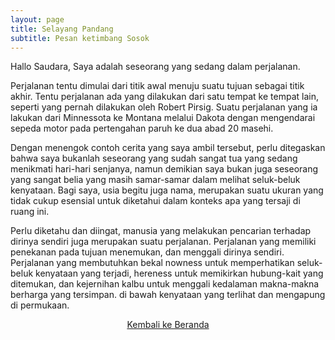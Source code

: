 ```yaml
---
layout: page
title: Selayang Pandang
subtitle: Pesan ketimbang Sosok
---
```


Hallo Saudara, Saya adalah seseorang yang sedang dalam perjalanan.

Perjalanan tentu dimulai dari titik awal menuju suatu tujuan sebagai titik akhir.
Tentu perjalanan ada yang dilakukan dari satu tempat ke tempat lain, 
seperti yang pernah dilakukan oleh Robert Pirsig.
Suatu perjalanan yang ia lakukan dari Minnessota ke Montana melalui Dakota
dengan mengendarai sepeda motor pada pertengahan paruh ke dua abad 20 masehi.

Dengan menengok contoh cerita yang saya ambil tersebut, perlu ditegaskan bahwa 
saya bukanlah seseorang yang sudah sangat tua yang sedang menikmati hari-hari senjanya,
namun demikian saya bukan juga seseorang yang sangat belia
yang masih samar-samar dalam melihat seluk-beluk kenyataan. Bagi saya, usia begitu juga nama,
merupakan suatu ukuran yang tidak cukup esensial untuk diketahui dalam konteks apa yang tersaji di ruang ini.

Perlu diketahu dan diingat, manusia yang melakukan pencarian terhadap dirinya sendiri juga merupakan suatu perjalanan.
Perjalanan yang memiliki penekanan pada tujuan menemukan, dan menggali dirinya sendiri. Perjalanan yang membutuhkan bekal nowness untuk memperhatikan seluk-beluk kenyataan yang terjadi, hereness untuk memikirkan hubung-kait yang ditemukan, dan kejernihan kalbu untuk menggali kedalaman makna-makna berharga yang tersimpan. di bawah kenyataan yang terlihat dan mengapung di permukaan. 

<p style="text-align:center;">
  <a href="https://laminseima.github.io/beranda/">Kembali ke Beranda</a>
</p>
